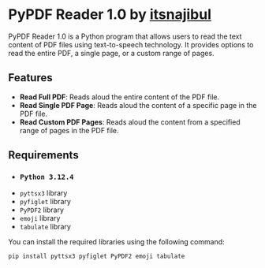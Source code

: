 # PyPDF Reader 1.0 by [itsnajibul](https://github.com/itsnajibul)


PyPDF Reader 1.0 is a Python program that allows users to read the text content of PDF files using text-to-speech technology. It provides options to read the entire PDF, a single page, or a custom range of pages.  


## Features

- **Read Full PDF**: Reads aloud the entire content of the PDF file.
- **Read Single PDF Page**: Reads aloud the content of a specific page in the PDF file.
- **Read Custom PDF Pages**: Reads aloud the content from a specified range of pages in the PDF file.

## Requirements

- ### `Python 3.12.4`
- `pyttsx3` library
- `pyfiglet` library
- `PyPDF2` library
- `emoji` library
- `tabulate` library

You can install the required libraries using the following command:
```bash
pip install pyttsx3 pyfiglet PyPDF2 emoji tabulate
